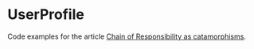# UserProfile

Code examples for the article [Chain of Responsibility as catamorphisms](https://blog.ploeh.dk/2019/07/22/chain-of-responsibility-as-catamorphisms).
